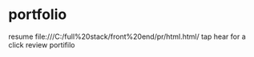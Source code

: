 # portfolio
resume
file:///C:/full%20stack/front%20end/pr/html.html/ tap hear for a click review portifilo
